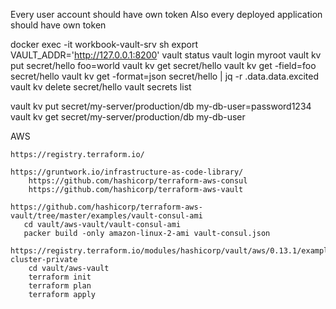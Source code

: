 
Every user account should have own token
Also every deployed application should have own token 

docker exec -it workbook-vault-srv sh
 export VAULT_ADDR='http://127.0.0.1:8200'
 vault status
 vault login
    myroot
 vault kv put secret/hello foo=world
 vault kv get secret/hello
 vault kv get -field=foo secret/hello
 vault kv get -format=json secret/hello | jq -r .data.data.excited
 vault kv delete secret/hello
 vault secrets list
 
 
 vault kv put secret/my-server/production/db my-db-user=password1234
 vault kv get secret/my-server/production/db my-db-user
 
 

AWS 

    https://registry.terraform.io/

    https://gruntwork.io/infrastructure-as-code-library/
        https://github.com/hashicorp/terraform-aws-consul
        https://github.com/hashicorp/terraform-aws-vault 
    
    https://github.com/hashicorp/terraform-aws-vault/tree/master/examples/vault-consul-ami
       cd vault/aws-vault/vault-consul-ami
       packer build -only amazon-linux-2-ami vault-consul.json
    
    https://registry.terraform.io/modules/hashicorp/vault/aws/0.13.1/examples/vault-cluster-private
        cd vault/aws-vault
        terraform init
        terraform plan
        terraform apply